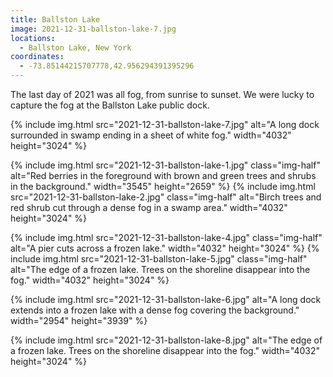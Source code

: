 ```yaml
---
title: Ballston Lake
image: 2021-12-31-ballston-lake-7.jpg
locations:
  - Ballston Lake, New York
coordinates:
  - -73.85144215707778,42.956294391395296
---
```


The last day of 2021 was all fog, from sunrise to sunset. We were lucky to capture the fog at the Ballston Lake public dock.

<div class="photos">
{% include img.html src="2021-12-31-ballston-lake-7.jpg" alt="A long dock surrounded in swamp ending in a sheet of white fog." width="4032" height="3024" %}

{% include img.html src="2021-12-31-ballston-lake-1.jpg" class="img-half" alt="Red berries in the foreground with brown and green trees and shrubs in the background." width="3545" height="2659" %}
{% include img.html src="2021-12-31-ballston-lake-2.jpg" class="img-half" alt="Birch trees and red shrub cut through a dense fog in a swamp area." width="4032" height="3024" %}

{% include img.html src="2021-12-31-ballston-lake-4.jpg" class="img-half" alt="A pier cuts across a frozen lake." width="4032" height="3024" %}
{% include img.html src="2021-12-31-ballston-lake-5.jpg" class="img-half" alt="The edge of a frozen lake. Trees on the shoreline disappear into the fog." width="4032" height="3024" %}

{% include img.html src="2021-12-31-ballston-lake-6.jpg" alt="A long dock extends into a frozen lake with a dense fog covering the background." width="2954" height="3939" %}

{% include img.html src="2021-12-31-ballston-lake-8.jpg" alt="The edge of a frozen lake. Trees on the shoreline disappear into the fog." width="4032" height="3024" %}

</div>
